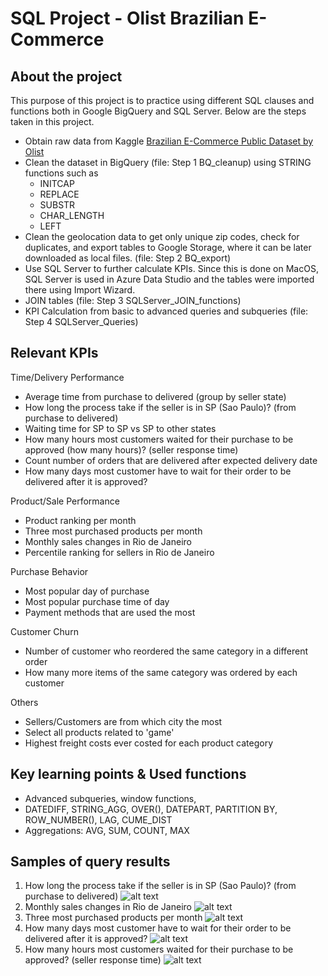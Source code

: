 # SQL Project - Olist Brazilian E-Commerce
## About the project
This purpose of this project is to practice using different SQL clauses and functions both in Google BigQuery and SQL Server. Below are the steps taken in this project.

- Obtain raw data from Kaggle <a href="https://www.kaggle.com/datasets/olistbr/brazilian-ecommerce" target="_blank">Brazilian E-Commerce Public Dataset by Olist</a>
- Clean the dataset in BigQuery (file: Step 1 BQ_cleanup) using STRING functions such as
  - INITCAP
  - REPLACE
  - SUBSTR
  - CHAR_LENGTH
  - LEFT
- Clean the geolocation data to get only unique zip codes, check for duplicates, and export tables to Google Storage, where it can be later downloaded as local files. (file: Step 2 BQ_export)
- Use SQL Server to further calculate KPIs. Since this is done on MacOS, SQL Server is used in Azure Data Studio and the tables were imported there using Import Wizard.
- JOIN tables (file: Step 3 SQLServer_JOIN_functions)
- KPI Calculation from basic to advanced queries and subqueries (file: Step 4 SQLServer_Queries)

## Relevant KPIs

Time/Delivery Performance
  - Average time from purchase to delivered (group by seller state)
  - How long the process take if the seller is in SP (Sao Paulo)? (from purchase to delivered)
  - Waiting time for SP to SP vs SP to other states
  - How many hours most customers waited for their purchase to be approved (how many hours)? (seller response time)
  - Count number of orders that are delivered after expected delivery date
  - How many days most customer have to wait for their order to be delivered after it is approved?

Product/Sale Performance
  - Product ranking per month
  - Three most purchased products per month
  - Monthly sales changes in Rio de Janeiro
  - Percentile ranking for sellers in Rio de Janeiro

Purchase Behavior
  - Most popular day of purchase
  - Most popular purchase time of day
  - Payment methods that are used the most

Customer Churn
  - Number of customer who reordered the same category in a different order
  - How many more items of the same category was ordered by each customer

Others
  - Sellers/Customers are from which city the most
  - Select all products related to 'game'
  - Highest freight costs ever costed for each product category

## Key learning points & Used functions
- Advanced subqueries, window functions,
- DATEDIFF, STRING_AGG, OVER(), DATEPART, PARTITION BY, ROW_NUMBER(), LAG, CUME_DIST
- Aggregations: AVG, SUM, COUNT, MAX

## Samples of query results
1) How long the process take if the seller is in SP (Sao Paulo)? (from purchase to delivered)
    ![alt text](https://github.com/jassjitsupa/GIF_jajitsupa/blob/main/BrazilEC1.png)
2) Monthly sales changes in Rio de Janeiro
    ![alt text](https://github.com/jassjitsupa/GIF_jajitsupa/blob/main/BrazilEC2.png)
3) Three most purchased products per month
    ![alt text](https://github.com/jassjitsupa/GIF_jajitsupa/blob/main/BrazilEC3.png)
4) How many days most customer have to wait for their order to be delivered after it is approved?
    ![alt text](https://github.com/jassjitsupa/GIF_jajitsupa/blob/main/BrazilEC4.png)
5) How many hours most customers waited for their purchase to be approved? (seller response time)
    ![alt text](https://github.com/jassjitsupa/GIF_jajitsupa/blob/main/BrazilEC5.png)
